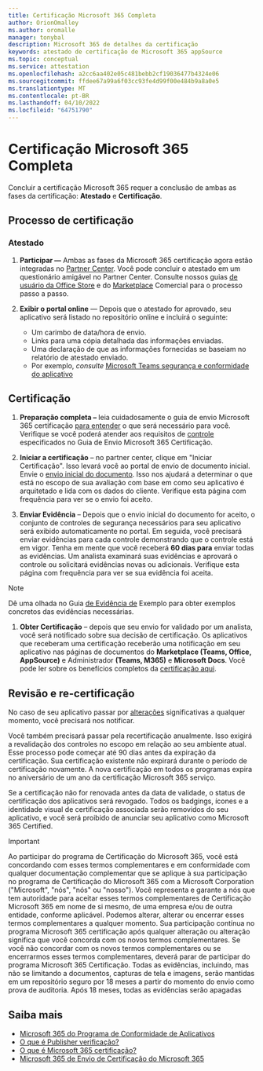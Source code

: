 ```yaml
---
title: Certificação Microsoft 365 Completa
author: OrionOmalley
ms.author: oromalle
manager: tonybal
description: Microsoft 365 de detalhes da certificação
keywords: atestado de certificação de Microsoft 365 appSource
ms.topic: conceptual
ms.service: attestation
ms.openlocfilehash: a2cc6aa402e05c481bebb2cf19036477b4324e06
ms.sourcegitcommit: ffdee67a99a6f03cc93fe4d99f00e484b9a8a0e5
ms.translationtype: MT
ms.contentlocale: pt-BR
ms.lasthandoff: 04/10/2022
ms.locfileid: "64751790"
---
```

# <a name="complete-microsoft-365-certification"></a>Certificação Microsoft 365 Completa

Concluir a certificação Microsoft 365 requer a conclusão de ambas as fases da certificação: **Atestado** e **Certificação**.


## <a name="certification-process"></a>Processo de certificação

### <a name="attestation"></a>Atestado

1. **Participar —** Ambas as fases da Microsoft 365 certificação agora estão integradas no [Partner Center](https://partner.microsoft.com). Você pode concluir o atestado em um questionário amigável no Partner Center. Consulte nossos guias [de usuário da Office Store](../docs/userguide.md) e do [Marketplace](../docs/SaaSUserGuide.md) Comercial para o processo passo a passo.

1. **Exibir o portal online** — Depois que o atestado for aprovado, seu aplicativo será listado no repositório online e incluirá o seguinte:
   - Um carimbo de data/hora de envio.
   - Links para uma cópia detalhada das informações enviadas.
   - Uma declaração de que as informações fornecidas se baseiam no relatório de atestado enviado.
   - Por exemplo, *consulte* [Microsoft Teams segurança e conformidade do aplicativo](../teams/teams-apps.md)


## <a name="certification"></a>Certificação

1. **Preparação completa –** leia cuidadosamente o guia de envio Microsoft 365 certificação [para entender](../docs/certification-submission-guide.md) o que será necessário para você. Verifique se você poderá atender aos requisitos de [controle](../docs/certification-submission-guide.md#app-certification-criteria) especificados no Guia de Envio Microsoft 365 Certificação.

1. **Iniciar a certificação** – no partner center, clique em "Iniciar Certificação". Isso levará você ao portal de envio de documento inicial. Envie o [envio inicial do documento](../docs/certification-submission-guide.md#initial-document-submission). Isso nos ajudará a determinar o que está no escopo de sua avaliação com base em como seu aplicativo é arquitetado e lida com os dados do cliente. Verifique esta página com frequência para ver se o envio foi aceito.

1. **Enviar Evidência** – Depois que o envio inicial do documento for aceito, o conjunto de controles de segurança necessários para seu aplicativo será exibido automaticamente no portal. Em seguida, você precisará enviar evidências para cada controle demonstrando que o controle está em vigor. Tenha em mente que você receberá **60 dias para** enviar todas as evidências. Um analista examinará suas evidências e aprovará o controle ou solicitará evidências novas ou adicionais. Verifique esta página com frequência para ver se sua evidência foi aceita.

>[!NOTE]
> Dê uma olhada no Guia [de Evidência de](../docs/certification-sample-evidence-guide.md) Exemplo para obter exemplos concretos das evidências necessárias.

1. **Obter Certificação** – depois que seu envio for validado por um analista, você será notificado sobre sua decisão de certificação. Os aplicativos que receberam uma certificação receberão uma notificação em seu aplicativo nas páginas de documentos do **Marketplace (Teams, Office, AppSource)** e Administrador **(Teams, M365)** e **Microsoft Docs**. Você pode ler sobre os benefícios completos da [certificação aqui](../docs/enterprise-app-certification-guide.md#program-benefits).


## <a name="review-and-re-certification"></a>Revisão e re-certificação
No caso de seu aplicativo passar por [alterações](../docs/certification-submission-guide.md#significant-changes) significativas a qualquer momento, você precisará nos notificar.

Você também precisará passar pela recertificação anualmente. Isso exigirá a revalidação dos controles no escopo em relação ao seu ambiente atual. Esse processo pode começar até 90 dias antes da expiração da certificação. Sua certificação existente não expirará durante o período de certificação novamente. A nova certificação em todos os programas expira no aniversário de um ano da certificação Microsoft 365 serviço.

Se a certificação não for renovada antes da data de validade, o status de certificação dos aplicativos será revogado. Todos os badgings, ícones e a identidade visual de certificação associada serão removidos do seu aplicativo, e você será proibido de anunciar seu aplicativo como Microsoft 365 Certified.


> [!IMPORTANT]
> Ao participar do programa de Certificação do Microsoft 365, você está concordando com esses termos complementares e em conformidade com qualquer documentação complementar que se aplique à sua participação no programa de Certificação do Microsoft 365 com a Microsoft Corporation ("Microsoft", "nós", "nós" ou "nosso"). Você representa e garante a nós que tem autoridade para aceitar esses termos complementares de Certificação Microsoft 365 em nome de si mesmo, de uma empresa e/ou de outra entidade, conforme aplicável. Podemos alterar, alterar ou encerrar esses termos complementares a qualquer momento. Sua participação contínua no programa Microsoft 365 certificação após qualquer alteração ou alteração significa que você concorda com os novos termos complementares. Se você não concordar com os novos termos complementares ou se encerrarmos esses termos complementares, deverá parar de participar do programa Microsoft 365 Certificação.
Todas as evidências, incluindo, mas não se limitando a documentos, capturas de tela e imagens, serão mantidas em um repositório seguro por 18 meses a partir do momento do envio como prova de auditoria. Após 18 meses, todas as evidências serão apagadas

## <a name="learn-more"></a>Saiba mais

* [Microsoft 365 do Programa de Conformidade de Aplicativos](~/overview.md)  
* [O que é Publisher verificação?](https://docs.microsoft.com/azure/active-directory/develop/publisher-verification-overview)
* [O que é Microsoft 365 certificação?](~/docs/enterprise-app-certification-guide.md)  
* [Microsoft 365 de Envio de Certificação do Microsoft 365](~/docs/certification-submission-guide.md)
